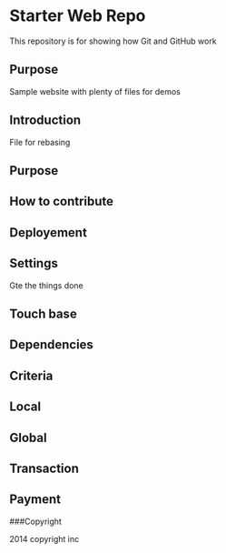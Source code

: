 # Starter Web Repo

This repository is for showing how Git and GitHub work

## Purpose

Sample website with plenty of files for demos

## Introduction

File for rebasing 
## Purpose

## How to contribute

## Deployement 

## Settings 

Gte the things done

## Touch base

## Dependencies

## Criteria

## Local

## Global

## Transaction 

## Payment

###Copyright

2014 copyright inc
